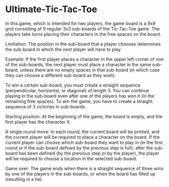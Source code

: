 # Ultimate-Tic-Tac-Toe

In this game, which is intended for two players, the game board is a 9x9 grid consisting of 9 regular 3x3 sub-boards of the Tic-Tac-Toe game.
The players take turns placing their characters in the free spaces on the board.

Limitation:
The position in the sub-board that a player chooses determines the sub-board in which the next player will have to play.

Example:
If the first player places a character in the upper left corner of one of the sub-boards, the next player must place a character in the same sub-board,
unless there are no empty spaces in that sub-board (in which case they can choose a different sub-board as they wish).

To win a certain sub-board, you must create a straight sequence (perpendicular, horizontal, or diagonal) of length 3. You can continue playing
in the sub-board even after one of the players has won it (in the remaining free spaces).
To win the game, you have to create a straight sequence of 3 victories in sub-boards.

Starting position:
At the beginning of the game, the board is empty, and the first player has the character X.

A single round move:
In each round, the current board will be printed, and the current player will be required to place a character on the board.
If the current player can choose which sub-board they want to play in (in the first round or if the sub-board defined by the previous step is full),
after the sub-board has been defined (by the previous step or by the player), the player will be required to choose a location in the selected sub-board.

Game over:
The game ends when there is a straight sequence of three wins by one of the players in the sub-boards, or when
the board has filled up (resulting in a tie).
